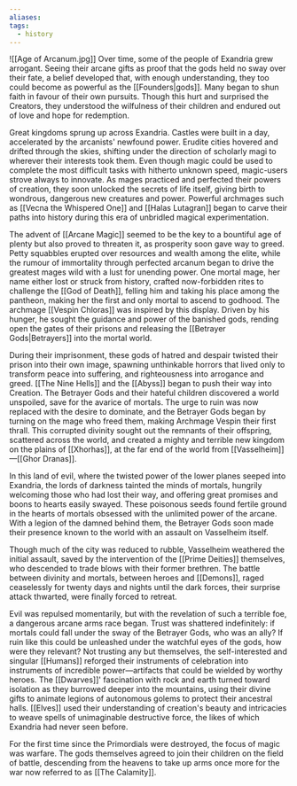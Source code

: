 ```yaml
---
aliases: 
tags:
  - history
---
```

![[Age of Arcanum.jpg]]
Over time, some of the people of Exandria grew arrogant. Seeing their arcane gifts as proof that the gods held no sway over their fate, a belief developed that, with enough understanding, they too could become as powerful as the [[Founders|gods]]. Many began to shun faith in favour of their own pursuits. Though this hurt and surprised the Creators, they understood the wilfulness of their children and endured out of love and hope for redemption.

Great kingdoms sprung up across Exandria. Castles were built in a day, accelerated by the arcanists' newfound power. Erudite cities hovered and drifted through the skies, shifting under the direction of scholarly magi to wherever their interests took them. Even though magic could be used to complete the most difficult tasks with hitherto unknown speed, magic-users strove always to innovate. As mages practiced and perfected their powers of creation, they soon unlocked the secrets of life itself, giving birth to wondrous, dangerous new creatures and power. Powerful archmages such as [[Vecna the Whispered One]] and [[Halas Lutagran]] began to carve their paths into history during this era of unbridled magical experimentation.

The advent of [[Arcane Magic]] seemed to be the key to a bountiful age of plenty but also proved to threaten it, as prosperity soon gave way to greed. Petty squabbles erupted over resources and wealth among the elite, while the rumour of immortality through perfected arcanum began to drive the greatest mages wild with a lust for unending power. One mortal mage, her name either lost or struck from history, crafted now-forbidden rites to challenge the [[God of Death]], felling him and taking his place among the pantheon, making her the first and only mortal to ascend to godhood. The archmage [[Vespin Chloras]] was inspired by this display. Driven by his hunger, he sought the guidance and power of the banished gods, rending open the gates of their prisons and releasing the [[Betrayer Gods|Betrayers]] into the mortal world.

During their imprisonment, these gods of hatred and despair twisted their prison into their own image, spawning unthinkable horrors that lived only to transform peace into suffering, and righteousness into arrogance and greed. [[The Nine Hells]] and the [[Abyss]] began to push their way into Creation. The Betrayer Gods and their hateful children discovered a world unspoiled, save for the avarice of mortals. The urge to ruin was now replaced with the desire to dominate, and the Betrayer Gods began by turning on the mage who freed them, making Archmage Vespin their first thrall. This corrupted divinity sought out the remnants of their offspring, scattered across the world, and created a mighty and terrible new kingdom on the plains of [[Xhorhas]], at the far end of the world from [[Vasselheim]]—[[Ghor Dranas]].

In this land of evil, where the twisted power of the lower planes seeped into Exandria, the lords of darkness tainted the minds of mortals, hungrily welcoming those who had lost their way, and offering great promises and boons to hearts easily swayed. These poisonous seeds found fertile ground in the hearts of mortals obsessed with the unlimited power of the arcane. With a legion of the damned behind them, the Betrayer Gods soon made their presence known to the world with an assault on Vasselheim itself.

Though much of the city was reduced to rubble, Vasselheim weathered the initial assault, saved by the intervention of the [[Prime Deities]] themselves, who descended to trade blows with their former brethren. The battle between divinity and mortals, between heroes and [[Demons]], raged ceaselessly for twenty days and nights until the dark forces, their surprise attack thwarted, were finally forced to retreat.

Evil was repulsed momentarily, but with the revelation of such a terrible foe, a dangerous arcane arms race began. Trust was shattered indefinitely: if mortals could fall under the sway of the Betrayer Gods, who was an ally? If ruin like this could be unleashed under the watchful eyes of the gods, how were they relevant? Not trusting any but themselves, the self-interested and singular [[Humans]] reforged their instruments of celebration into instruments of incredible power—artifacts that could be wielded by worthy heroes. The [[Dwarves]]' fascination with rock and earth turned toward isolation as they burrowed deeper into the mountains, using their divine gifts to animate legions of autonomous golems to protect their ancestral halls. [[Elves]] used their understanding of creation's beauty and intricacies to weave spells of unimaginable destructive force, the likes of which Exandria had never seen before.

For the first time since the Primordials were destroyed, the focus of magic was warfare. The gods themselves agreed to join their children on the field of battle, descending from the heavens to take up arms once more for the war now referred to as [[The Calamity]].